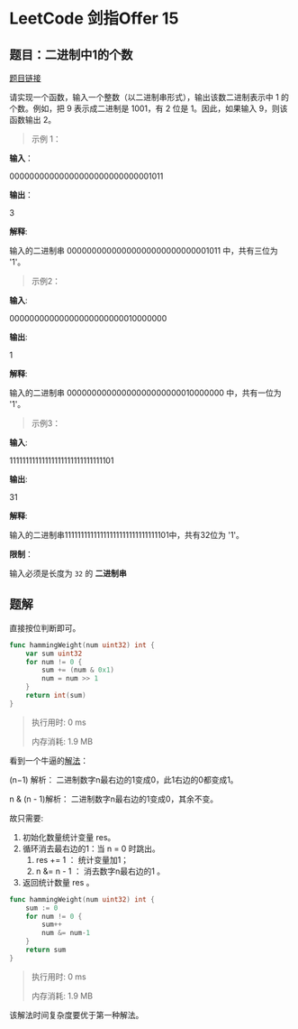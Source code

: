 # LeetCode 剑指Offer 15

<!--more-->

## 题目：二进制中1的个数

[题目链接](https://leetcode-cn.com/problems/er-jin-zhi-zhong-1de-ge-shu-lcof)

请实现一个函数，输入一个整数（以二进制串形式），输出该数二进制表示中 1 的个数。例如，把 9 表示成二进制是 1001，有 2 位是 1。因此，如果输入 9，则该函数输出 2。

> 示例 1：

**输入**：

00000000000000000000000000001011

**输出**：

3

**解释**:

输入的二进制串 00000000000000000000000000001011 中，共有三位为 '1'。

> 示例2：

**输入**:

00000000000000000000000010000000

**输出**:

1

**解释**:

输入的二进制串 00000000000000000000000010000000 中，共有一位为 '1'。

> 示例3：

**输入**:

11111111111111111111111111111101

**输出**:

31

**解释**:

输入的二进制串11111111111111111111111111111101中，共有32位为 '1'。

**限制**：

输入必须是长度为 `32` 的 **二进制串** 

## 题解

直接按位判断即可。

```go
func hammingWeight(num uint32) int {
    var sum uint32
    for num != 0 {
        sum += (num & 0x1)
        num = num >> 1
    }
    return int(sum)
}
```

> 执行用时: 0 ms
>
> 内存消耗: 1.9 MB

看到一个牛逼的[解法](https://leetcode-cn.com/problems/er-jin-zhi-zhong-1de-ge-shu-lcof/solution/mian-shi-ti-15-er-jin-zhi-zhong-1de-ge-shu-wei-yun/)：

(n−1) 解析： 二进制数字n最右边的1变成0，此1右边的0都变成1。

n \& (n - 1)解析： 二进制数字n最右边的1变成0，其余不变。

故只需要:

1. 初始化数量统计变量 res。
2. 循环消去最右边的1：当 n = 0 时跳出。
   1. res += 1 ： 统计变量加1；
   2. n &= n - 1 ： 消去数字n最右边的1 。
3. 返回统计数量 res 。

```go
func hammingWeight(num uint32) int {
    sum := 0
    for num != 0 {
        sum++
        num &= num-1
    }
    return sum
}
```

> 执行用时: 0 ms
>
> 内存消耗: 1.9 MB

该解法时间复杂度要优于第一种解法。

